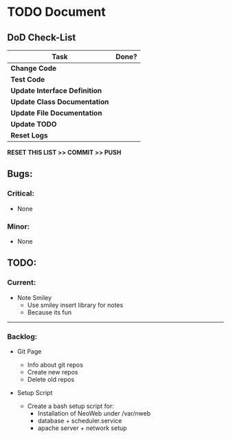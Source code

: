 # TODO Document

## DoD Check-List
|Task							|Done?	|
|-------------------------------|:-----:|
|**Change Code**				|	|
|**Test Code**					|	|
|**Update Interface Definition**|	|
|**Update Class Documentation**	|	|
|**Update File Documentation**	|	|
|**Update TODO**				|	|
|**Reset Logs**					|	|

**RESET THIS LIST >> COMMIT >> PUSH**

## Bugs:

### Critical:
- None

### Minor:
- None

## TODO:
### Current:
- Note Smiley
    - Use smiley insert library for notes
    - Because its fun
---
### Backlog:
- Git Page
    - Info about git repos 
    - Create new repos 
    - Delete old repos

- Setup Script
    - Create a bash setup script for:
        - Installation of NeoWeb under /var/nweb
        - database + scheduler.service
        - apache server + network setup
